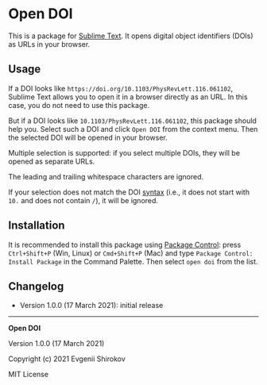 # Open DOI

This is a&nbsp;package for [Sublime Text](https://www.sublimetext.com/). It opens digital object identifiers (DOIs) as URLs in your browser.

## Usage

If a&nbsp;DOI looks like `https://doi.org/10.1103/PhysRevLett.116.061102`, Sublime Text allows you to open it in a&nbsp;browser directly as an URL. In this case, you do not need to use this package.

But if a&nbsp;DOI looks like `10.1103/PhysRevLett.116.061102`, this package should help you. Select such a&nbsp;DOI and click `Open DOI` from the context menu. Then the selected DOI will be opened in your browser.

Multiple selection is supported: if you select multiple DOIs, they will be opened as separate URLs.

The leading and trailing whitespace characters are ignored.

If your selection does not match the DOI [syntax](https://www.doi.org/doi_handbook/2_Numbering.html#2.2) (i.e., it does not start with `10.` and does not contain `/`), it will be ignored.

## Installation

It is recommended to install this package using [Package Control](https://packagecontrol.io/): press `Ctrl+Shift+P` (Win, Linux) or `Cmd+Shift+P` (Mac) and type `Package Control: Install Package` in the Command Palette. Then select `open doi` from the list.

## Changelog

* Version 1.0.0 (17 March 2021): initial release

----------

**Open DOI**

Version 1.0.0 (17 March 2021)

Copyright (c) 2021 Evgenii Shirokov

MIT License
